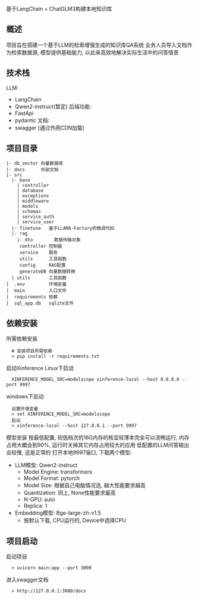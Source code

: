 基于LangChain + ChatGLM3构建本地知识库

## 概述
项目旨在搭建一个基于LLM的检索增强生成的知识库QA系统
业务人员导入文档作为检索数据源, 模型提供基础能力, 以此来高效地解决实际生活中的问答情景

## 技术栈
LLM:
- LangChain
- Qwen2-instruct(暂定)
后端功能:
- FastApi
- pydantic
文档:
- swagger (通过外网CDN加载)

## 项目目录
```
|- db_vector 向量数据库
|- docs      外部文档
|- src
  |- base
    | controller
    | database
    | exceptions
    | middleware
    | models
    | schemas
    | service_auth
    | service_user
  |- finetune   基于LLAMA-Factory的微调代码
  |- rag
    |- dto        数据传输对象
     controller 控制器
     service    服务
     utils      工具函数
     config     RAG配置
     generateDB 向量数据转换
  | utils       工具函数
|  .env         环境变量
|  main         入口文件
|  requirements 依赖
|  sql_app.db   sqlite文件
```
## 依赖安装
所需依赖安装
```
  # 安装项目所需依赖
  > pip install -r requirements.txt
```

启动Xinference
Linux下启动
```
  XINFERENCE_MODEL_SRC=modelscope xinference-local --host 0.0.0.0 --port 9997
```
windows下启动
```
  设置环境变量
  > set XINFERENCE_MODEL_SRC=modelscope
  启动
  > xinference-local --host 127.0.0.1 --port 9997
```

模型安装
按最低配置, 较低档次的16G内存的核显轻薄本完全可以流畅运行, 内存占用大概会到90%, 运行时关掉其它内存占用较大的应用
低配置的LLM问答输出会较慢, 这是正常的
打开本地9997端口, 下载两个模型:
   - LLM模型: Qwen2-instruct
     - Model Engine: transformers
     - Model Format: pytorch
     - Model Size: 根据自己电脑情况选, 越大性能要求越高
     - Quantization: 同上, None性能要求最高
     - N-GPU: auto
     - Replica: 1
   - Embedding模型: Bge-large-zh-v1.5
     - 按默认下载, CPU运行的, Device中选择CPU

## 项目启动
启动项目
```
  > uvicorn main:app --port 3000
```

进入swagger文档
```
  > http://127.0.0.1:3000/docs
```